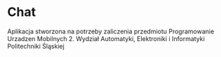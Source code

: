 Chat
====
Aplikacja stworzona na potrzeby zaliczenia przedmiotu Programowanie Urzadzen Mobilnych 2. 
Wydział Automatyki, Elektroniki i Informatyki Politechniki Śląskiej
